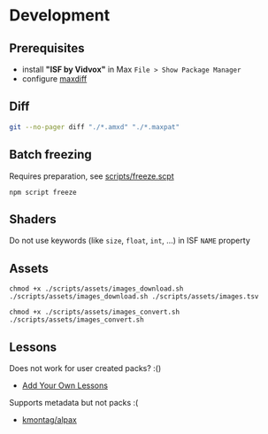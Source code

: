 # Development

## Prerequisites

- install __"ISF by Vidvox"__ in Max `File > Show Package Manager`
- configure [maxdiff](https://github.com/Ableton/maxdevtools/tree/main/maxdiff)

## Diff

```bash
git --no-pager diff "./*.amxd" "./*.maxpat"
```

## Batch freezing

Requires preparation, see [scripts/freeze.scpt](./scripts/freeze.scpt)

```shell
npm script freeze
```

## Shaders

Do not use keywords (like `size`, `float`, `int`, ...) in ISF `NAME` property

## Assets

```shell
chmod +x ./scripts/assets/images_download.sh
./scripts/assets/images_download.sh ./scripts/assets/images.tsv
```

```shell
chmod +x ./scripts/assets/images_convert.sh
./scripts/assets/images_convert.sh
```

## Lessons 

Does not work for user created packs? :()

- [Add Your Own Lessons](https://forum.ableton.com/viewtopic.php?p=1222009#p1222009)

Supports metadata but not packs :(

- [kmontag/alpax](https://github.com/kmontag/alpax)

